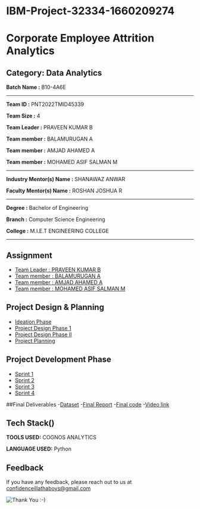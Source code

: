 

# IBM-Project-32334-1660209274

# Corporate Employee Attrition Analytics


## Category: Data Analytics


**Batch Name :** B10-4A6E

---

**Team ID :** PNT2022TMID45339

**Team Size :** 4

**Team Leader :** PRAVEEN KUMAR B

**Team member :** BALAMURUGAN A

**Team member :** AMJAD AHAMED A

**Team member :** MOHAMED ASIF SALMAN M

---
**Industry Mentor(s) Name :**	SHANAWAZ ANWAR

**Faculty Mentor(s) Name :** ROSHAN JOSHUA R

---

**Degree	:**	
Bachelor of Engineering

**Branch	:**	
Computer Science Engineering

**College	:**	
M.I.E.T ENGINEERING COLLEGE

---





## Assignment  

 - [Team Leader : PRAVEEN KUMAR B](https://github.com/IBM-EPBL/IBM-Project-32334-1660209274/tree/main/Assignments/Team%20Lead)
 - [Team member : BALAMURUGAN A](https://github.com/IBM-EPBL/IBM-Project-32334-1660209274/tree/main/Assignments/Team%20member%201)
 - [Team member : AMJAD AHAMED A](https://github.com/IBM-EPBL/IBM-Project-32334-1660209274/tree/main/Assignments/Team%20member%202)
 - [Team member : MOHAMED ASIF SALMAN M](https://github.com/IBM-EPBL/IBM-Project-32334-1660209274/tree/main/Assignments/Team%20member%203)


## Project Design & Planning
- [Ideation Phase](https://github.com/IBM-EPBL/IBM-Project-32334-1660209274/tree/main/Project%20Design%20%26%20Planning/Ideation%20Phase)
- [Project Design Phase 1](https://github.com/IBM-EPBL/IBM-Project-32334-1660209274/tree/main/Project%20Design%20%26%20Planning/Project%20Design%20phase%201)
- [Project Design Phase II](https://github.com/IBM-EPBL/IBM-Project-32334-1660209274/tree/main/Project%20Design%20%26%20Planning/Project%20Design%20phase%202)
- [Project Planning](https://github.com/IBM-EPBL/IBM-Project-32334-1660209274/tree/main/Project%20Design%20%26%20Planning/Project%20Planning)

## Project Development Phase
- [Sprint 1](https://github.com/IBM-EPBL/IBM-Project-32334-1660209274/tree/main/Project%20Development%20Phase/Sprint%201)
- [Sprint 2](https://github.com/IBM-EPBL/IBM-Project-32334-1660209274/tree/main/Project%20Development%20Phase/Sprint%202)
- [Sprint 3](https://github.com/IBM-EPBL/IBM-Project-32334-1660209274/tree/main/Project%20Development%20Phase/Sprint%203)
- [Sprint 4](https://github.com/IBM-EPBL/IBM-Project-32334-1660209274/tree/main/Project%20Development%20Phase/Sprint%204)

##Final Deliverables
-[Dataset](https://github.com/IBM-EPBL/IBM-Project-32334-1660209274/tree/main/Final%20Deliverables/Dataset)
-[Final Report](https://github.com/IBM-EPBL/IBM-Project-32334-1660209274/tree/main/Final%20Deliverables/Final%20Report)
-[Final code](https://github.com/IBM-EPBL/IBM-Project-32334-1660209274/tree/main/Final%20Deliverables/Final%20code)
-[Video link](https://github.com/IBM-EPBL/IBM-Project-32334-1660209274/tree/main/Final%20Deliverables/Video%20link)



## Tech Stack()

**TOOLS USED:** COGNOS ANALYTICS

**LANGUAGE USED:** Python


## Feedback

If you have any feedback, please reach out to us at confidenceillathaboys@gmail.com




![Thank You :-)](https://i0.wp.com/paulaspoint.com/wp-content/uploads/2018/04/thank-you.jpg?fit=275%2C183)
